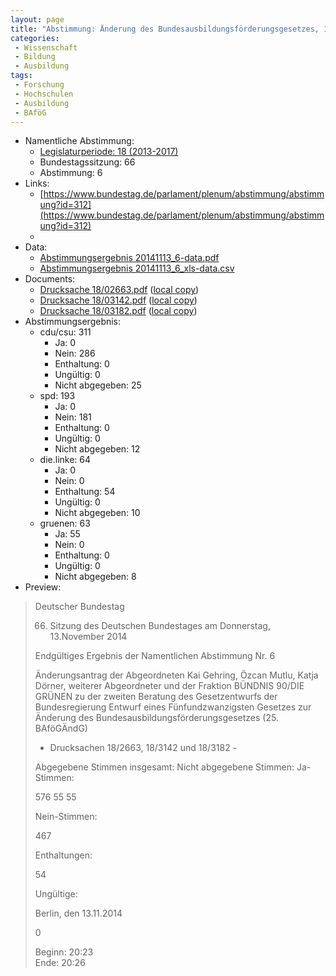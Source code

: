 ```yaml
---
layout: page
title: "Abstimmung: Änderung des Bundesausbildungsförderungsgesetzes, 1. Änderungsantrag Bündnis 90/Die Grünen"
categories:
 - Wissenschaft
 - Bildung
 - Ausbildung
tags:
 - Forschung
 - Hochschulen
 - Ausbildung
 - BAföG
---
```


* Namentliche Abstimmung:
    * [Legislaturperiode: 18 (2013-2017)](https://de.wikipedia.org/wiki/18._Deutscher_Bundestag)
    * Bundestagssitzung: 66
    * Abstimmung: 6
* Links: 
    * [https://www.bundestag.de/parlament/plenum/abstimmung/abstimmung?id=312](https://www.bundestag.de/parlament/plenum/abstimmung/abstimmung?id=312)
    * 
* Data: 
    * [Abstimmungsergebnis 20141113_6-data.pdf](/res/abstimmungsliste/20141113_6-data.pdf)
    * [Abstimmungsergebnis 20141113_6_xls-data.csv](/res/abstimmungsliste/analyses/20141113_6_xls-data.csv)
* Documents: 
    * [Drucksache 18/02663.pdf](http://dip21.bundestag.de/dip21/btd/18/026/1802663.pdf) ([local copy](/res/abstimmungsdaten/018-066-06/1802663.pdf))
    * [Drucksache 18/03142.pdf](http://dip21.bundestag.de/dip21/btd/18/031/1803142.pdf) ([local copy](/res/abstimmungsdaten/018-066-06/1803142.pdf))
    * [Drucksache 18/03182.pdf](http://dip21.bundestag.de/dip21/btd/18/031/1803182.pdf) ([local copy](/res/abstimmungsdaten/018-066-06/1803182.pdf))
* Abstimmungsergebnis:
    * cdu/csu: 311
        * Ja: 0
        * Nein: 286
        * Enthaltung: 0
        * Ungültig: 0
        * Nicht abgegeben: 25
    * spd: 193
        * Ja: 0
        * Nein: 181
        * Enthaltung: 0
        * Ungültig: 0
        * Nicht abgegeben: 12
    * die.linke: 64
        * Ja: 0
        * Nein: 0
        * Enthaltung: 54
        * Ungültig: 0
        * Nicht abgegeben: 10
    * gruenen: 63
        * Ja: 55
        * Nein: 0
        * Enthaltung: 0
        * Ungültig: 0
        * Nicht abgegeben: 8
* Preview: 
> Deutscher Bundestag
> 
> 66. Sitzung des Deutschen Bundestages
> am Donnerstag, 13.November 2014
> 
> Endgültiges Ergebnis der Namentlichen Abstimmung Nr. 6
> 
> Änderungsantrag der Abgeordneten Kai Gehring, Özcan Mutlu, Katja Dörner, weiterer
> Abgeordneter und der Fraktion BÜNDNIS 90/DIE GRÜNEN
> zu der zweiten Beratung des Gesetzentwurfs der Bundesregierung
> Entwurf eines Fünfundzwanzigsten Gesetzes zur Änderung des
> Bundesausbildungsförderungsgesetzes (25. BAföGÄndG)
> - Drucksachen 18/2663, 18/3142 und 18/3182 -
> 
> Abgegebene Stimmen insgesamt:
> Nicht abgegebene Stimmen:
> Ja-Stimmen:
> 
> 576
> 55
> 55
> 
> Nein-Stimmen:
> 
> 467
> 
> Enthaltungen:
> 
> 54
> 
> Ungültige:
> 
> Berlin, den 13.11.2014
> 
> 0
> 
> Beginn: 20:23  
> Ende: 20:26
